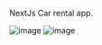 NextJs Car rental app.

![image](https://github.com/vezhdelit/car-hub/assets/57722783/8f7aaedc-f322-438c-a762-39a8940f071e)
![image](https://github.com/vezhdelit/car-hub/assets/57722783/d07ce293-274b-4ef1-b602-e0a3415be943)
